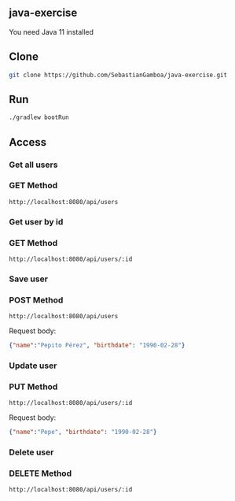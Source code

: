 ## java-exercise

You need Java 11 installed

Clone
--------

```sh
git clone https://github.com/SebastianGamboa/java-exercise.git
```

Run
--------

```sh
./gradlew bootRun
```

Access
--------

### Get all users
### GET Method

```
http://localhost:8080/api/users
```

### Get user by id
### GET Method

```
http://localhost:8080/api/users/:id
```

### Save user
### POST Method

```
http://localhost:8080/api/users
```

Request body:

```json
{"name":"Pepito Pérez", "birthdate": "1990-02-28"}
```

### Update user
### PUT Method

```
http://localhost:8080/api/users/:id
```

Request body:

```json
{"name":"Pepe", "birthdate": "1990-02-28"}
```

### Delete user
### DELETE Method

```
http://localhost:8080/api/users/:id
```
